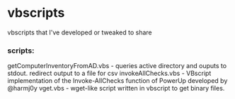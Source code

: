 # vbscripts
vbscripts that I've developed or tweaked to share

### scripts:
getComputerInventoryFromAD.vbs     - queries active directory and ouputs to stdout.  redirect output to a file for csv 
invokeAllChecks.vbs                - VBscript implementation of the Invoke-AllChecks function of PowerUp developed by @harmj0y
vget.vbs                           - wget-like script written in vbscript to get binary files.
